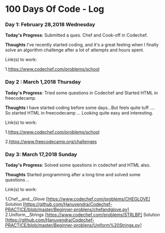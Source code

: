 # 100 Days Of Code - Log

### Day 1: February 28,2018 Wednesday

**Today's Progress**: Submitted a ques. Chef and Cook-off in Codechef.

**Thoughts** I've recently started coding, and it's a great feeling when I finally solve an algorithm challenge after a lot of attempts and hours spent.
 
Link(s) to work:

1.https://www.codechef.com/problems/school

### Day 2 : March 1,2018 Thursday 
 
 **Today's Progress**: Tried some questions in Codechef and Started HTML in freecodecamp.
 
 **Thoughts** I have started coding before some days...But feels quite tuff .... So started HTML in freecodecamp ... Looking quite easy and interesting.

Link(s) to work: 

1.https://www.codechef.com/problems/school

2.https://www.freecodecamp.org/challenges

### Day 3: March 17,2018 Sunday

 **Today's Progress**: Solved some questions in codechef and HTML also.
 
 **Thoughts** Started programming after a long time and solved some questions ..

Link(s) to work: 

1.Chef__and__Glove [https://www.codechef.com/problems/CHEGLOVE] Solution [https://github.com/Hanuvendra/Codechef-PRACTICE/blob/master/Beginner-problens/chefandglove.py]
2.Uniform__Strings [https://www.codechef.com/problems/STRLBP]  Solution [https://github.com/Hanuvendra/Codechef-PRACTICE/blob/master/Beginner-problens/Uniform%20Strings.py]
